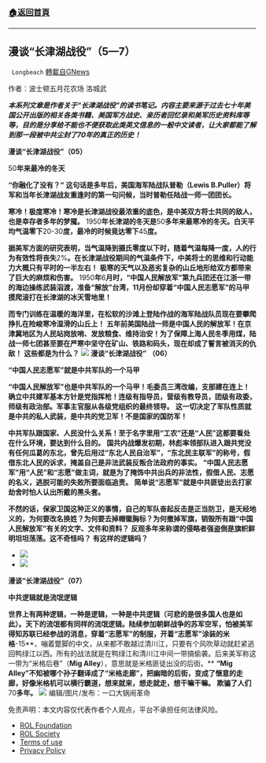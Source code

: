 ###  [:house:返回首頁](https://github.com/ourhimalayas/txt)
---


## 漫谈“长津湖战役”（5—7）
` Longbeach` [轉載自GNews](https://gnews.org/zh-hans/2013830/)

作者：波士顿五月花农场 洛城武

***本系列文章是作者关于“长津湖战役”的读书笔记。内容主要来源于过去七十年美国公开出版的相关各类书籍、美国军方战史、亲历者回忆录和美军历史资料库等等，目的是分享给不能也不便获取此类英文信息的一般中文读者，让大家都能了解到那一段被中共尘封了70年的真正的历史！***

**漫谈“长津湖战役”（**05**）**

50**年来最冷的冬天**

**“你融化了没有？“** **这句话是多年后，美国海军陆战队普勒（**Lewis B.Puller**）将军和当年长津湖战友重逢时的第一句问候，当时普勒任陆战一师一团团长。**

**寒冷！极度寒冷！寒冷是长津湖战役最浓重的底色，是中美双方将士共同的敌人，也是幸存者多年的梦魇。** 1950**年长津湖的冬天是**50**多年来最寒冷的冬天。白天平均气温零下**20-30**度，最冷的时候竟达零下**45**度。**

**据美军方面的研究表明，当气温降到摄氏零度以下时，随着气温每降一度，人的行为有效性将丧失**2%**。在长津湖战役期间的气温条件下，中美将士的思维和行动能力大概只有平时的一半左右！** **极寒的天气以及恶劣复杂的山丘地形给双方都带来了巨大的麻烦和伤害。** 1950**年**6**月时，“中国人民解放军”第九兵团还在江浙一带的海边操练武装泅渡，准备“解放”台湾，**11**月份却穿着“中国人民志愿军”的马甲摸爬滚打在长津湖的冰天雪地里！**

**而专门训练在温暖的海洋里，在松软的沙滩上登陆作战的海军陆战队员现在要攀爬挣扎在险峻寒冷湿滑的山丘上！** **五年前美国陆战一师是中国人民的解放军！在京津冀地区为人民站岗放哨、发放粮食、维持治安！为了保障上海人民冬季用煤，陆战一师七团甚至要在严寒中坚守在矿山、铁路和码头，现在却成了誓言被消灭的仇敌！** **这些都是为什么？**
![](https://assets.gnews.org/wp-content/uploads/2022/02/B7492D53-614A-49CC-9483-0433ACAF5C6E.jpeg)
**漫谈“长津湖战役”** **（**06**）**

**“中国人民志愿军”就是中共军队的一个马甲**

**“中国人民解放军”也是中共军队的一个马甲！毛委员三湾改编，支部建在连上！确立中共建军基本方针是党指挥枪！连级有指导员，营级有教导员，团级有政委，师级有政治部。军事主官服从各级党组织的最终领导。** **这一切决定了军队性质就是中共的私人武装，是中共的党卫军！不是国家的国防军！**

**中共军队跟国家、人民没什么关系！至于名字里用“工农”还是“人民”这都要看处在什么环境，要达到什么目的。** **国共内战爆发初期，林彪率领部队进入跟共党没有任何瓜葛的东北，曾先后用过“东北人民自治军”，“东北民主联军”的称号，假借东北人民的诉求，掩盖自己是非法武装反叛合法政府的事实。** **“中国人民志愿军”用“人民”和“志愿”做主词，就是为了掩饰中共出兵的非法性，假借人民、志愿的名义，逃脱可能的失败所要面临追责。** **简单说“志愿军”就是中共匪徒出去打家劫舍时怕人认出所戴的黑头套。**

**不然的话，保家卫国这种正义的事情，自己的军队奋起反击是正当防卫，是天经地义的，为何要改名换姓？为何要去掉帽徽胸标？为何撤掉军旗，销毁所有跟“中国人民解放军”有关的文字、文件和资料？** **反观多年来称谓的侵略者强盗倒是旗帜鲜明坦坦荡荡。这不奇怪吗？** **有这样的逻辑吗？**

- ![](https://assets.gnews.org/wp-content/uploads/2022/02/CBA93DA3-922B-495B-8288-B833D9BA8287.jpeg)
- ![](https://assets.gnews.org/wp-content/uploads/2022/02/0FC36CB6-498D-4632-8849-538D9F4C3A4B.jpeg)


**漫谈“长津湖战役”（**07**）**

**中共逻辑就是流氓逻辑**

**世界上有两种逻辑，一种是逻辑，一种是中共逻辑（可悲的是很多国人也是如此）。天下的流氓都有同样的流氓逻辑。陆续参加朝鲜战争的苏军空军，怕被美军得知苏联已经参战的消息，穿着“志愿军”的制服，开着“志愿军”涂装的米格**-15**，嘣着蹩脚的中文，从来都不敢越过清川江，只要有个风吹草动就赶紧逃回鸭绿江以西。所有的战法就是在鸭绿江和清川江中间一带搞偷袭。后来美军称这一带为“米格后巷”（**Mig Alley**），意思就是米格匪徒出没的后街。** **“**Mig Alley**”不知被哪个孙子翻译成了“米格走廊”，把幽暗的后街，变成了惬意的走廊，好像米格机可以横行霸道，想来就来，想走就走，想干嘛干嘛。** **欺骗了人们**70**多年。**
![](https://assets.gnews.org/wp-content/uploads/2022/02/9BE93E95-4686-4A49-B338-F0D79EF96E0B.jpeg)
编辑/图片/发布：一口大锅闹革命

 

免责声明：本文内容仅代表作者个人观点，平台不承担任何法律风险。

- [ROL Foundation](https://rolfoundation.org/)
- [ROL Society](https://rolsociety.org/)
- [Terms of use](https://gnews.org/terms-of-use-3/)
- [Privacy Policy](https://gnews.org/privacy-policy/)

